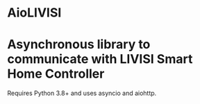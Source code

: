 # AioLIVISI

# Asynchronous library to communicate with LIVISI Smart Home Controller
Requires Python 3.8+ and uses asyncio and aiohttp.
